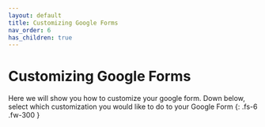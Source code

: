 ```yaml
---
layout: default
title: Customizing Google Forms
nav_order: 6
has_children: true
---
```


# Customizing Google Forms

Here we will show you how to customize your google form.
Down below, select which customization you would like to do to your Google Form
{: .fs-6 .fw-300 }
